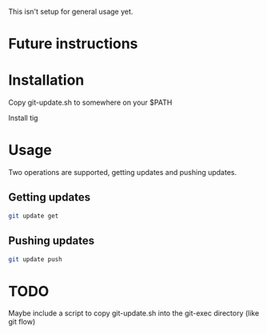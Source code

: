 This isn't setup for general usage yet.

Future instructions
===================

# Installation
Copy git-update.sh to somewhere on your $PATH

Install tig

# Usage

Two operations are supported, getting updates and pushing updates.

## Getting updates

```sh
git update get
```

## Pushing updates
```sh
git update push
```

TODO
====
Maybe include a script to copy git-update.sh into the git-exec directory (like git flow)
